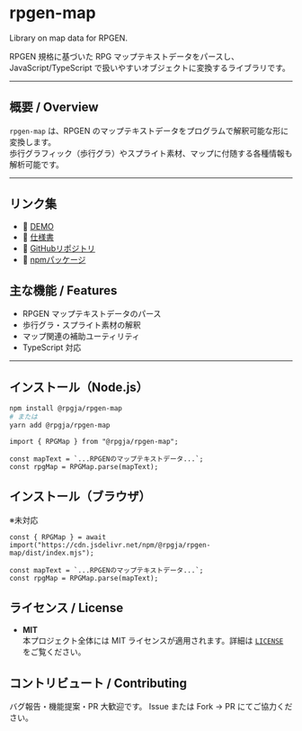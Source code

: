 # rpgen-map
Library on map data for RPGEN.

RPGEN 規格に基づいた RPG マップテキストデータをパースし、  
JavaScript/TypeScript で扱いやすいオブジェクトに変換するライブラリです。

---

## 概要 / Overview

`rpgen-map` は、RPGEN のマップテキストデータをプログラムで解釈可能な形に変換します。  
歩行グラフィック（歩行グラ）やスプライト素材、マップに付随する各種情報も解析可能です。

---

## リンク集
- 👀 [DEMO](https://rpgja.github.io/enrpg)
- 🛫 [仕様書](https://rpgja.github.io/rpgen-map)
- 🌟 [GitHubリポジトリ](https://github.com/rpgja/rpgen-map)
- 🌴 [npmパッケージ](https://www.npmjs.com/package/@rpgja/rpgen-map)

## 主な機能 / Features

- RPGEN マップテキストデータのパース  
- 歩行グラ・スプライト素材の解釈  
- マップ関連の補助ユーティリティ  
- TypeScript 対応

---

## インストール（Node.js）

```bash
npm install @rpgja/rpgen-map
# または
yarn add @rpgja/rpgen-map
```

```
import { RPGMap } from "@rpgja/rpgen-map";

const mapText = `...RPGENのマップテキストデータ...`;
const rpgMap = RPGMap.parse(mapText);
```

## インストール（ブラウザ）
※未対応

```
const { RPGMap } = await import("https://cdn.jsdelivr.net/npm/@rpgja/rpgen-map/dist/index.mjs");

const mapText = `...RPGENのマップテキストデータ...`;
const rpgMap = RPGMap.parse(mapText);
```


## ライセンス / License

- **MIT**  
  本プロジェクト全体には MIT ライセンスが適用されます。詳細は [`LICENSE`](./LICENSE) をご覧ください。

## コントリビュート / Contributing

バグ報告・機能提案・PR 大歓迎です。
Issue または Fork → PR にてご協力ください。
